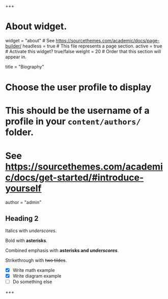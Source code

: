 +++
# About widget.
widget = "about"  # See https://sourcethemes.com/academic/docs/page-builder/
headless = true  # This file represents a page section.
active = true  # Activate this widget? true/false
weight = 20  # Order that this section will appear in.

title = "Biography"

# Choose the user profile to display
# This should be the username of a profile in your `content/authors/` folder.
# See https://sourcethemes.com/academic/docs/get-started/#introduce-yourself
author = "admin"

## Heading 2
Italics with _underscores_.

Bold with **asterisks**.

Combined emphasis with **asterisks and _underscores_**.

Strikethrough with ~~two tildes~~.

- [x] Write math example
- [x] Write diagram example
- [ ] Do something else

+++
